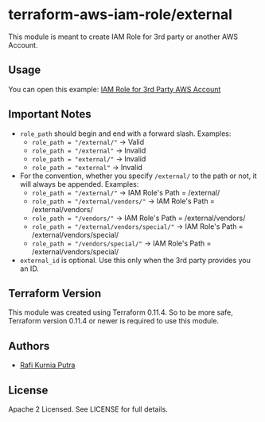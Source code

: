 terraform-aws-iam-role/external
===============================

This module is meant to create IAM Role for 3rd party or another AWS Account.

Usage
-----

You can open this example: [IAM Role for 3rd Party AWS Account](https://github.com/traveloka/terraform-aws-iam-role/tree/master/examples/external_account)

Important Notes
---------------

* `role_path` should begin and end with a forward slash. Examples:
  * `role_path = "/external/"` -> Valid
  * `role_path = "/external"` -> Invalid
  * `role_path = "external/"` -> Invalid
  * `role_path = "external"` -> Invalid
* For the convention, whether you specify `/external/` to the path or not, it will always be appended. Examples:
  * `role_path = "/external/"` -> IAM Role's Path = /external/
  * `role_path = "/external/vendors/"` -> IAM Role's Path = /external/vendors/
  * `role_path = "/vendors/"` -> IAM Role's Path = /external/vendors/
  * `role_path = "/external/vendors/special/"` -> IAM Role's Path = /external/vendors/special/
  * `role_path = "/vendors/special/"` -> IAM Role's Path = /external/vendors/special/
* `external_id` is optional. Use this only when the 3rd party provides you an ID.


Terraform Version
-----------------

This module was created using Terraform 0.11.4. 
So to be more safe, Terraform version 0.11.4 or newer is required to use this module.


Authors
-------

* [Rafi Kurnia Putra](https://github.com/rafikurnia)

License
-------

Apache 2 Licensed. See LICENSE for full details.